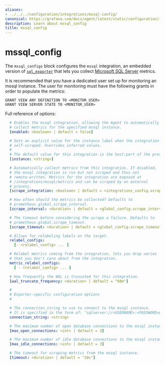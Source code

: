 ```yaml
---
aliases:
- ../../../configuration/integrations/mssql-config/
canonical: https://grafana.com/docs/agent/latest/static/configuration/integrations/mssql-config/
description: Learn about mssql_config
title: mssql_config
---
```


# mssql_config

The `mssql_configs` block configures the `mssql` integration, an embedded version of [`sql_exporter`](https://github.com/burningalchemist/sql_exporter) that lets you collect [Microsoft SQL Server](https://www.microsoft.com/en-us/sql-server) metrics.

It is recommended that you have a dedicated user set up for monitoring an mssql instance.
The user for monitoring must have the following grants in order to populate the metrics:
```
GRANT VIEW ANY DEFINITION TO <MONITOR_USER>
GRANT VIEW SERVER STATE TO <MONITOR_USER>
```


Full reference of options:

```yaml
  # Enables the mssql integration, allowing the Agent to automatically
  # collect metrics for the specified mssql instance.
  [enabled: <boolean> | default = false]

  # Sets an explicit value for the instance label when the integration is
  # self-scraped. Overrides inferred values.
  #
  # The default value for this integration is the host:port of the provided connection_string.
  [instance: <string>]

  # Automatically collect metrics from this integration. If disabled,
  # the mssql integration is run but not scraped and thus not
  # remote-written. Metrics for the integration are exposed at
  # /integrations/mssql/metrics and can be scraped by an external
  # process.
  [scrape_integration: <boolean> | default = <integrations_config.scrape_integrations>]

  # How often should the metrics be collected? Defaults to
  # prometheus.global.scrape_interval.
  [scrape_interval: <duration> | default = <global_config.scrape_interval>]

  # The timeout before considering the scrape a failure. Defaults to
  # prometheus.global.scrape_timeout.
  [scrape_timeout: <duration> | default = <global_config.scrape_timeout>]

  # Allows for relabeling labels on the target.
  relabel_configs:
    [- <relabel_config> ... ]

  # Relabel metrics coming from the integration, lets you drop series
  # that you don't care about from the integration.
  metric_relabel_configs:
    [ - <relabel_config> ... ]

  # How frequently the WAL is truncated for this integration.
  [wal_truncate_frequency: <duration> | default = "60m"]

  #
  # Exporter-specific configuration options
  #

  # The connection_string to use to connect to the mssql instance.
  # It is specified in the form of: "sqlserver://<USERNAME>:<PASSWORD>@<HOST>:<PORT>"
  connection_string: <string>

  # The maximum number of open database connections to the mssql instance.
  [max_open_connections: <int> | default = 3]

  # The maximum number of idle database connections to the mssql instance.
  [max_idle_connections: <int> | default = 3]

  # The timeout for scraping metrics from the mssql instance.
  [timeout: <duration> | default = "10s"]

```
